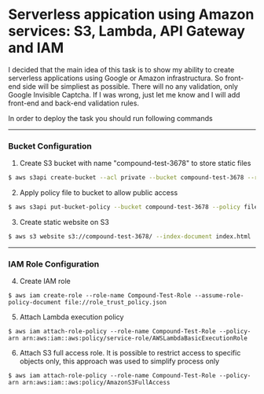 # Serverless appication using Amazon services: S3, Lambda, API Gateway and IAM

I decided that the main idea of this task is to show my ability to create serverless applications using Google or Amazon infrastructura. So front-end side will be simpliest as possible. There will no any validation, only Google Invisible Captcha. If I was wrong, just let me know and I will add front-end and back-end validation rules.

In order to deploy the task you should run following commands

----
### Bucket Configuration
1. Create S3 bucket with name "compound-test-3678" to store static files
```bash
$ aws s3api create-bucket --acl private --bucket compound-test-3678 --region eu-central-1 --create-bucket-configuration LocationConstraint=eu-central-1
```

2. Apply policy file to bucket to allow public access
```bash
$ aws s3api put-bucket-policy --bucket compound-test-3678 --policy file://bucket_policy.json
```
3. Create static website on S3
```bash
$ aws s3 website s3://compound-test-3678/ --index-document index.html
```
----
### IAM Role Configuration
4. Create IAM role
```
$ aws iam create-role --role-name Compound-Test-Role --assume-role-policy-document file://role_trust_policy.json
```
5. Attach Lambda execution policy
```
$ aws iam attach-role-policy --role-name Compound-Test-Role --policy-arn arn:aws:iam::aws:policy/service-role/AWSLambdaBasicExecutionRole
```
6. Attach S3 full access role. It is possible to restrict access to specific objects only, this approach was used to simplify process only
```
$ aws iam attach-role-policy --role-name Compound-Test-Role --policy-arn arn:aws:iam::aws:policy/AmazonS3FullAccess
```


